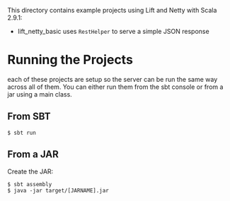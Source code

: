 This directory contains example projects using Lift and Netty with Scala 2.9.1:

* lift_netty_basic uses `RestHelper` to serve a simple JSON response

# Running the Projects

each of these projects are setup so the server can be run the same way across all of them. You can either run them from the sbt console or from a jar using a main class. 

## From SBT

    $ sbt run

## From a JAR

Create the JAR:

    $ sbt assembly
    $ java -jar target/[JARNAME].jar 
